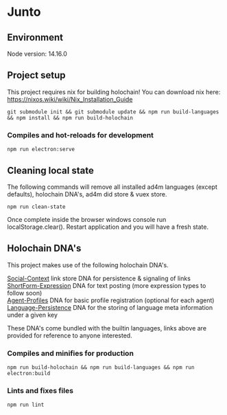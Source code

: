 # Junto

## Environment
Node version: 14.16.0<br>

## Project setup
This project requires nix for building holochain! You can download nix here: https://nixos.wiki/wiki/Nix_Installation_Guide

```
git submodule init && git submodule update && npm run build-languages && npm install && npm run build-holochain
```

### Compiles and hot-reloads for development
```
npm run electron:serve
```

## Cleaning local state

The following commands will remove all installed ad4m languages (except defaults), holochain DNA's, ad4m did store & vuex store.

```
npm run clean-state
```

Once complete inside the browser windows console run localStorage.clear(). Restart application and you will have a fresh state.

## Holochain DNA's

This project makes use of the following holochain DNA's.

[Social-Context](https://github.com/juntofoundation/Social-Context) link store DNA for persistence & signaling of links <br>
[ShortForm-Expression](https://github.com/juntofoundation/Short-Form-Expression) DNA for text posting (more expression types to follow soon)<br>
[Agent-Profiles](https://github.com/jdeepee/profiles) DNA for basic profile registration (optional for each agent)<br>
[Language-Persistence](https://github.com/perspect3vism/language-persistence) DNA for the storing of language meta information under a given key<br>

These DNA's come bundled with the builtin languages, links above are provided for reference to anyone interested.

### Compiles and minifies for production
```
npm run build-holochain && npm run build-languages && npm run electron:build
```

### Lints and fixes files
```
npm run lint
```